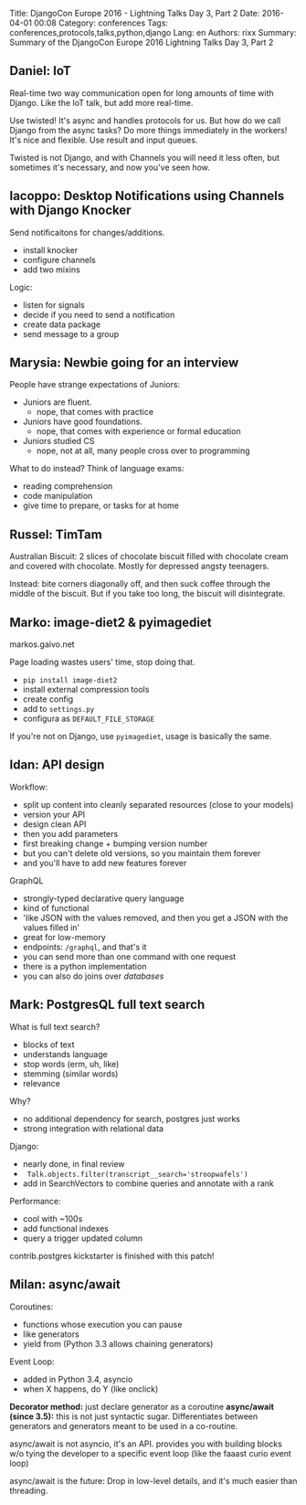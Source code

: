 Title: DjangoCon Europe 2016 - Lightning Talks Day 3, Part 2
Date:   2016-04-01 00:08
Category: conferences
Tags: conferences,protocols,talks,python,django
Lang: en
Authors: rixx
Summary: Summary of the DjangoCon Europe 2016 Lightning Talks Day 3, Part 2


## Daniel: IoT

Real-time two way communication open for long amounts of time with Django. Like the IoT talk, but add more real-time.

Use twisted! It's async and handles protocols for us. But how do we call Django from the async tasks? Do more things
immediately in the workers! It's nice and flexible. Use result and input queues.

Twisted is not Django, and with Channels you will need it less often, but sometimes it's necessary, and now you've seen
how.

## Iacoppo: Desktop Notifications using Channels with Django Knocker

Send notificaitons for changes/additions.

 - install knocker
 - configure channels
 - add two mixins

Logic:
 - listen for signals
 - decide if you need to send a notification
 - create data package
 - send message to a group

## Marysia: Newbie going for an interview

People have strange expectations of Juniors:

 - Juniors are fluent.
    - nope, that comes with practice
 - Juniors have good foundations.
    - nope, that comes with experience or formal education
 - Juniors studied CS
    - nope, not at all, many people cross over to programming

What to do instead? Think of language exams:

 - reading comprehension
 - code manipulation
 - give time to prepare, or tasks for at home

## Russel: TimTam

Australian Biscuit: 2 slices of chocolate biscuit filled with chocolate cream and covered with chocolate.
Mostly for depressed angsty teenagers.

Instead: bite corners diagonally off, and then suck coffee through the middle of the biscuit.
But if you take too long, the biscuit will disintegrate.

## Marko: image-diet2 & pyimagediet
markos.gaivo.net

Page loading wastes users' time, stop doing that.

 - `pip install image-diet2`
 - install external compression tools
 - create config
 - add to `settings.py`
 - configura as `DEFAULT_FILE_STORAGE`

If you're not on Django, use `pyimagediet`, usage is basically the same.

## Idan: API design

Workflow:

 - split up content into cleanly separated resources (close to your models)
 - version your API
 - design clean API
 - then you add parameters
 - first breaking change + bumping version number
 - but you can't delete old versions, so you maintain them forever
 - and you'll have to add new features forever

GraphQL

 - strongly-typed declarative query language
 - kind of functional
 - 'like JSON with the values removed, and then you get a JSON with the values filled in'
 - great for low-memory
 - endpoints: `/graphql`, and that's it
 - you can send more than one command with one request
 - there is a python implementation
 - you can also do joins over *databases*


## Mark: PostgresQL full text search

What is full text search?

 - blocks of text
 - understands language
 - stop words (erm, uh, like)
 - stemming (similar words)
 - relevance

Why?

 - no additional dependency for search, postgres just works
 - strong integration with relational data

Django:

 - nearly done, in final review
 - ` Talk.objects.filter(transcript__search='stroopwafels')`
 - add in SearchVectors to combine queries and annotate with a rank

Performance:

 - cool with ~100s
 - add functional indexes
 - query a trigger updated column

contrib.postgres kickstarter is finished with this patch!

## Milan: async/await

Coroutines:

 - functions whose execution you can pause
 - like generators
 - yield from (Python 3.3 allows chaining generators)

Event Loop:

 - added in Python 3.4, asyncio
 - when X happens, do Y (like onclick)

**Decorator method:** just declare generator as a coroutine
**async/await (since 3.5):** this is not just syntactic sugar. Differentiates between generators and generators meant to be used in
a co-routine.

async/await is not asyncio, it's an API. provides you with building blocks w/o tying the developer to a specific event
loop (like the faaast curio event loop)

async/await is the future: Drop in low-level details, and it's much easier than threading.
